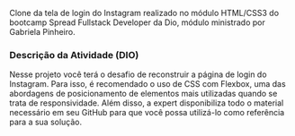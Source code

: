 
Clone da tela de login do Instagram realizado no módulo HTML/CSS3 do bootcamp Spread Fullstack Developer da Dio, módulo ministrado por Gabriela Pinheiro.

### Descrição da Atividade (DIO)
Nesse projeto você terá o desafio de reconstruir a página de login do Instagram. Para isso, é recomendado o uso de CSS com Flexbox, uma das abordagens de posicionamento de elementos mais utilizadas quando se trata de responsividade. Além disso, a expert disponibiliza todo o material necessário em seu GitHub para que você possa utilizá-lo como referência para a sua solução.

